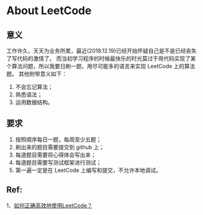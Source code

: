 # About LeetCode

## 意义
工作许久，天天为业务所累，最近(2018.12.19)已经开始怀疑自己是不是已经丧失了写代码的激情了。
而当初学习程序的时候最快乐的时光莫过于用代码实现了某个算法问题，所以我要日刷一题，用尽可能多的语言来实现 LeetCode 上的算法题。
其他附带意义如下：
1. 不会忘记算法；
2. 熟悉语法；
3. 运用数据结构。

## 要求
1. 按照顺序每日一题，每周至少五题；
2. 刷出来的题目需要提交到 github 上；
3. 每道题目需要将心得体会写出来；
4. 每道题目需要写测试框架进行测试；
5. 第一遍一定是在 LeetCode 上编写和提交，不允许本地调试。

## Ref:
1、[如何正确高效地使用LeetCode？](https://www.zhihu.com/question/26580300)
